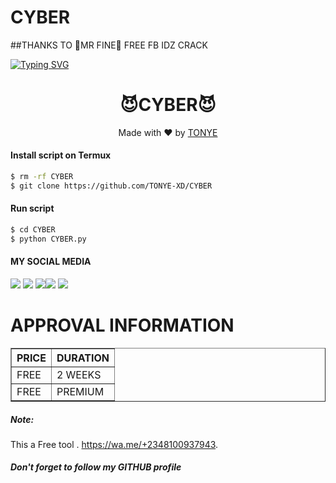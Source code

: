 
# CYBER

##THANKS TO 🔰MR FINE🔰
FREE FB IDZ CRACK 

[![Typing SVG](https://readme-typing-svg.herokuapp.com?color=D90000&lines=WELCOME+TO+MY+FREE+FACEBOOK+TOOL)](https://git.io/typing-svg)



<h1 align="center">
  😈CYBER😈
</h1>
</div>
<p align="center">
  Made with ❤️ by <a href="https://wa.me/+2348100937943">TONYE</a>
</p>
<p align="center">
 


#### Install script on Termux
```bash
$ rm -rf CYBER
$ git clone https://github.com/TONYE-XD/CYBER
```
#### Run script
```bash
$ cd CYBER
$ python CYBER.py
```
#### MY SOCIAL MEDIA

[![](https://img.shields.io/badge/Github-black?logo=Github&logoColor=black&labelColor=white)](https://github.com/TONYE-XD) [![](https://img.shields.io/badge/Twitter-blue?logo=Twitter&logoColor=White&labelColor=white)](https://mobile.twitter.com/)
[![](https://img.shields.io/badge/Facebook-blue?logo=Facebook&logoColor=blue&labelColor=white)](https://www.facebook.com/Karma428)[![](https://img.shields.io/badge/Instagram-red?logo=Instagram&logoColor=red&labelColor=white)](https://www.instagram.com/Tony's_official_ii) [![](https://img.shields.io/badge/Whatsapp-CHAT-red?logo=Whatsapp&logoColor=Brightgreen&labelColor=white)](https://wa.me/+2348100937943?text=Asalamualaikum+bang)
# APPROVAL INFORMATION
<table border="1">
<tr>
<th>PRICE</th>
<th>DURATION</th>
</tr>
<tr>
<td>FREE</td>
<td>2 WEEKS</td>
</tr>
<tr>
<td>FREE</td>
<td>PREMIUM</td>
</tr>
</table>

##### Note:
This a Free tool .
https://wa.me/+2348100937943.


##### Don't forget to follow my GITHUB profile 


